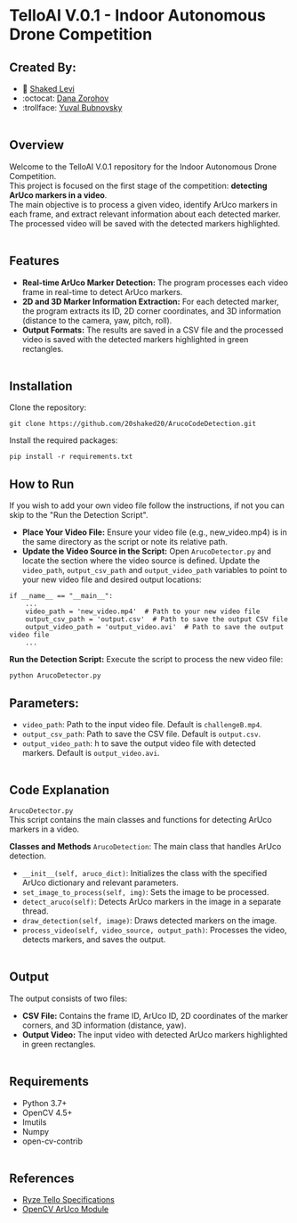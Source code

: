 # TelloAI V.0.1 - Indoor Autonomous Drone Competition

## Created By:
* :space_invader: [Shaked Levi](https://github.com/20shaked20)
* :octocat: [Dana Zorohov](https://github.com/danaZo)
* :trollface: [Yuval Bubnovsky](https://github.com/YuvalBubnovsky)
</br></br>

## Overview
Welcome to the TelloAI V.0.1 repository for the Indoor Autonomous Drone Competition. </br> 
This project is focused on the first stage of the competition: **detecting ArUco markers in a video**. </br>
The main objective is to process a given video, identify ArUco markers in each frame, and extract relevant information about each detected marker. </br>
The processed video will be saved with the detected markers highlighted.
</br></br>

## Features
- **Real-time ArUco Marker Detection:** The program processes each video frame in real-time to detect ArUco markers. 
- **2D and 3D Marker Information Extraction:** For each detected marker, the program extracts its ID, 2D corner coordinates, and 3D information (distance to the camera, yaw, pitch, roll).
- **Output Formats:** The results are saved in a CSV file and the processed video is saved with the detected markers highlighted in green rectangles.
</br></br>

## Installation
Clone the repository:

```
git clone https://github.com/20shaked20/ArucoCodeDetection.git
```

Install the required packages:

```
pip install -r requirements.txt
```


## How to Run
If you wish to add your own video file follow the instructions, if not you can skip to the "Run the Detection Script".</br>
- **Place Your Video File:** Ensure your video file (e.g., new_video.mp4) is in the same directory as the script or note its relative path.
- **Update the Video Source in the Script:** Open ```ArucoDetector.py``` and locate the section where the video source is defined. Update the ```video_path```, ```output_csv_path``` and ```output_video_path``` variables to point to your new video file and desired output locations:
```
if __name__ == "__main__":
    ...
    video_path = 'new_video.mp4'  # Path to your new video file
    output_csv_path = 'output.csv'  # Path to save the output CSV file
    output_video_path = 'output_video.avi'  # Path to save the output video file
    ...
```
**Run the Detection Script:** Execute the script to process the new video file:
```
python ArucoDetector.py
```

## Parameters:

- ```video_path```: Path to the input video file. Default is ```challengeB.mp4```.</br>
- ```output_csv_path```: Path to save the CSV file. Default is ```output.csv```.</br>
- ```output_video_path```: h to save the output video file with detected markers. Default is ```output_video.avi```. </br></br>


## Code Explanation
```ArucoDetector.py```</br>
This script contains the main classes and functions for detecting ArUco markers in a video.</br>

**Classes and Methods**
```ArucoDetection```: The main class that handles ArUco detection.
- ```__init__(self, aruco_dict)```: Initializes the class with the specified ArUco dictionary and relevant parameters.
- ```set_image_to_process(self, img)```: Sets the image to be processed.
- ```detect_aruco(self)```: Detects ArUco markers in the image in a separate thread.
- ```draw_detection(self, image)```: Draws detected markers on the image.
- ```process_video(self, video_source, output_path)```: Processes the video, detects markers, and saves the output.
</br></br>


## Output
The output consists of two files:

- **CSV File:** Contains the frame ID, ArUco ID, 2D coordinates of the marker corners, and 3D information (distance, yaw).
- **Output Video:** The input video with detected ArUco markers highlighted in green rectangles.
</br></br>

## Requirements
- Python 3.7+
- OpenCV 4.5+
- Imutils
- Numpy
- open-cv-contrib
</br></br>

## References
- [Ryze Tello Specifications](https://www.ryzerobotics.com/tello/specs)
- [OpenCV ArUco Module](https://docs.opencv.org/4.x/d5/dae/tutorial_aruco_detection.html)
</br></br>

